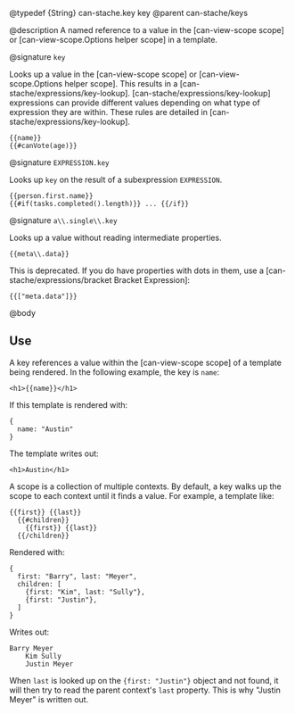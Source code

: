 @typedef {String} can-stache.key key
@parent can-stache/keys


@description A named reference to a value in the [can-view-scope scope] or
[can-view-scope.Options helper scope] in a template.

@signature `key`

Looks up a value in the [can-view-scope scope] or
[can-view-scope.Options helper scope].  This results in a
[can-stache/expressions/key-lookup]. [can-stache/expressions/key-lookup]
expressions can provide different values depending on what type of expression they
are within.  These rules are detailed in [can-stache/expressions/key-lookup].

```
{{name}}
{{#canVote(age)}}
```

@signature `EXPRESSION.key`

Looks up `key` on the result of a subexpression `EXPRESSION`.

```
{{person.first.name}}
{{#if(tasks.completed().length)}} ... {{/if}}
```

@signature `a\\.single\\.key`

Looks up a value without reading intermediate properties.


```
{{meta\\.data}}
```

This is deprecated.  If you do have properties with dots in them, use a [can-stache/expressions/bracket Bracket Expression]:

```
{{["meta.data"]}}
```

@body

## Use

A key references a value within the [can-view-scope scope] of a
template being rendered. In the following example, the
key is `name`:

    <h1>{{name}}</h1>

If this template is rendered with:

    {
      name: "Austin"
    }

The template writes out:

    <h1>Austin</h1>

A scope is a collection of multiple contexts. By default, a
key walks up the scope to each context until it finds a value. For example,
a template like:

    {{first}} {{last}}
      {{#children}}
        {{first}} {{last}}
      {{/children}}

Rendered with:

    {
      first: "Barry", last: "Meyer",
      children: [
        {first: "Kim", last: "Sully"},
        {first: "Justin"},
      ]
    }

Writes out:

    Barry Meyer
        Kim Sully
        Justin Meyer

When `last` is looked up on the `{first: "Justin"}` object and not found,
it will then try to read the parent context's `last` property.  This is
why "Justin Meyer" is written out.
